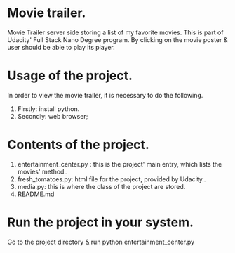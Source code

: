 # Movie trailer.
Movie Trailer server side storing a list of my favorite movies. This is part of Udacity' Full Stack Nano Degree program. By clicking on the movie poster & user should be able to play its player.


# Usage of the project.
In order to view the movie trailer, it is necessary to do the following.
1. Firstly: install python.
2. Secondly: web browser;

# Contents of the project.
1. entertainment_center.py : this is the project' main entry, which lists the movies' method.. 
2. fresh_tomatoes.py: html file for the project, provided by Udacity..
3. media.py: this is where the class of the project are stored.
4. README.md

# Run the project in your system.
Go to the project directory & run python entertainment_center.py


